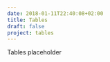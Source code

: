 ```yaml
---
date: 2018-01-11T22:40:08+02:00
title: Tables
draft: false
project: tables
---
```

Tables placeholder